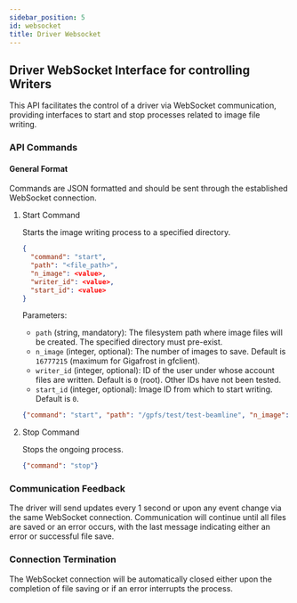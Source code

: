 ```yaml
---
sidebar_position: 5
id: websocket
title: Driver Websocket
---
```


## Driver WebSocket Interface for controlling Writers

This API facilitates the control of a driver via WebSocket communication, providing interfaces to start and stop processes related to image file writing.

### API Commands
#### General Format

Commands are JSON formatted and should be sent through the established WebSocket connection.

1. Start Command

    Starts the image writing process to a specified directory.

    ```json
    {
      "command": "start",
      "path": "<file_path>",
      "n_image": <value>,
      "writer_id": <value>,
      "start_id": <value>
    }
    ```
    Parameters:
    - `path` (string, mandatory): The filesystem path where image files will be created. The specified directory must pre-exist.
    - `n_image` (integer, optional): The number of images to save. Default is `16777215` (maximum for Gigafrost in gfclient).
    - `writer_id` (integer, optional): ID of the user under whose account files are written. Default is `0` (root). Other IDs have not been tested.
    - `start_id` (integer, optional): Image ID from which to start writing. Default is `0`.

    ```json
    {"command": "start", "path": "/gpfs/test/test-beamline", "n_image": 100000}
    ```
2. Stop Command

    Stops the ongoing process.

    ```json
    {"command": "stop"}
    ```
### Communication Feedback

The driver will send updates every 1 second or upon any event change via the same WebSocket connection. Communication will continue until all files are saved or an error occurs, with the last message indicating either an error or successful file save.

### Connection Termination

The WebSocket connection will be automatically closed either upon the completion of file saving or if an error interrupts the process.
